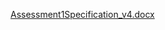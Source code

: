 [Assessment1Specification_v4.docx](https://github.com/ifteshawn/Shop/files/8939639/Assessment1Specification_v4.docx)
